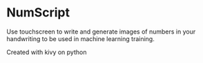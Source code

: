 # NumScript
<p>Use touchscreen to write and generate images of numbers in your handwriting to be used in machine learning training. </p>
<p>Created with kivy on python</p>
